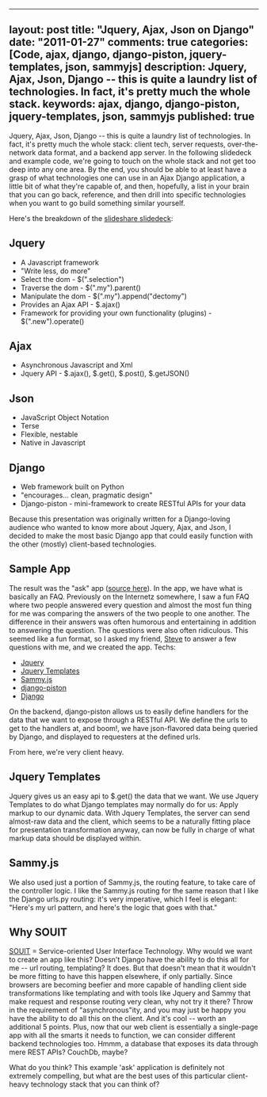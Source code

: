 
---
layout: post
title: "Jquery, Ajax, Json on Django"
date: "2011-01-27"
comments: true
categories: [Code, ajax, django, django-piston, jquery-templates, json, sammyjs]
description: Jquery, Ajax, Json, Django -- this is quite a laundry list of technologies.  In fact, it's pretty much the whole stack.
keywords: ajax, django, django-piston, jquery-templates, json, sammyjs
published: true
---

Jquery, Ajax, Json, Django -- this is quite a laundry list of technologies.  In fact, it's pretty much the whole stack: client tech, server requests, over-the-network data format, and a backend app server.  In the following slidedeck and example code, we're going to touch on the whole stack and not get too deep into any one area.  By the end, you should be able to at least have a grasp of what technologies one can use in an Ajax Django application, a little bit of what they're capable of, and then, hopefully, a list in your brain that you can go back, reference, and then drill into specific technologies when you want to go build something similar yourself.

<!--more-->

Here's the breakdown of the [slideshare slidedeck](http://www.slideshare.net/rockycode/jquery-ajax-json-on-django):

Jquery
---------

- A Javascript framework
- "Write less, do more"
- Select the dom - $(".selection")
- Traverse the dom - $(".my").parent()
- Manipulate the dom - $(".my").append("dectomy")
- Provides an Ajax API - $.ajax()
- Framework for providing your own functionality (plugins) - $(".new").operate()

Ajax
---------

- Asynchronous Javascript and Xml
- Jquery API - $.ajax(), $.get(), $.post(), $.getJSON()

Json
---------

- JavaScript Object Notation
- Terse
- Flexible, nestable
- Native in Javascript

Django
---------

- Web framework built on Python
- "encourages... clean, pragmatic design"
- Django-piston - mini-framework to create RESTful APIs for your data


Because this presentation was originally written for a Django-loving audience who wanted to know more about Jquery, Ajax, and Json, I decided to make the most basic Django app that could easily function with the other (mostly) client-based technologies.  

Sample App
--------------

The result was the "ask" app ([source here](https://bitbucket.org/jtsnake/ask>)).  In the app, we have what is basically an FAQ.  Previously on the Internetz somewhere, I saw a fun FAQ where two people answered every question and almost the most fun thing for me was comparing the answers of the two people to one another.  The difference in their answers was often humorous and entertaining in addition to answering the question.  The questions were also often ridiculous.  This seemed like a fun format, so I asked my friend, [Steve](http://rockycode.com/blog/author/steveo/) to answer a few questions with me, and we created the app.  Techs:

- [Jquery](http://jquery.com/)
- [Jquery Templates](http://api.jquery.com/category/plugins/templates/)
- [Sammy.js](http://code.quirkey.com/sammy/)
- [django-piston](https://bitbucket.org/jespern/django-piston/wiki/Home)
- [Django](http://www.djangoproject.com/)

On the backend, django-piston allows us to easily define handlers for the data that we want to expose through a RESTful API.  We define the urls to get to the handlers at, and boom!, we have json-flavored data being queried by Django, and displayed to requesters at the defined urls.

From here, we're very client heavy.  

Jquery Templates
--------------------

Jquery gives us an easy api to $.get() the data that we want.  We use Jquery Templates to do what Django templates may normally do for us:  Apply markup to our dynamic data.  With Jquery Templates, the server can send almost-raw data and the client, which seems to be a naturally fitting place for presentation transformation anyway, can now be fully in charge of what markup data should be displayed within.

Sammy.js
------------

We also used just a portion of Sammy.js, the routing feature, to take care of the controller logic.  I like the Sammy.js routing for the same reason that I like the Django urls.py routing: it's very imperative, which I feel is elegant:  "Here's my url pattern, and here's the logic that goes with that."

Why SOUIT
-------------

[SOUIT](http://souit.org/) = Service-oriented User Interface Technology.  Why would we want to create an app like this?  Doesn't Django have the ability to do this all for me -- url routing, templating?  It does.  But that doesn't mean that it wouldn't be more fitting to have this happen elsewhere, if only partially.  Since browsers are becoming beefier and more capable of handling client side transformations like templating and with tools like Jquery and Sammy that make request and response routing very clean, why not try it there?  Throw in the requirement of "asynchronous"ity, and you may just be happy you have the ability to do all this on the client.  And it's cool -- worth an additional 5 points.  Plus, now that our web client is essentially a single-page app with all the smarts it needs to function, we can consider different backend technologies too.  Hmmm, a database that exposes its data through mere REST APIs?  CouchDb, maybe?

What do you think?  This example 'ask' application is definitely not extremely compelling, but what are the best uses of this particular client-heavy technology stack that you can think of?


  
